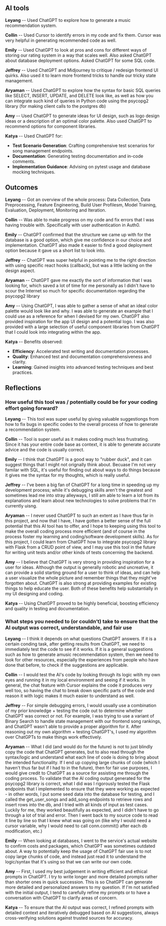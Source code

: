 ## AI tools

__Leyang__ -- Used ChatGPT to explore how to generate a music recommendation system. 

__Collin__ -- Used Cursor to identify errors in my code and fix them. Cursor was very helpful in generating recommended code as well.

__Emily__ -- Used ChatGPT to look at pros and cons for different ways of storing our rating system in a way that scales well. Also asked ChatGPT about database deployment options. Asked ChatGPT for some SQL code.

__Jeffrey__ -- Used ChatGPT and Midjourney to critique / redesign frontend UI quirks. Also used it to learn more frontend tricks to handle our tricky state management.

__Aryaman__ -- Used ChatGPT to explore how the syntax for basic SQL queries like SELECT, INSERT, UPDATE, and DELETE look like, as well as how you can integrate such kind of queries in Python code using the psycopg2 library (for making client calls to the postgres db)

__Amy__ -- Used ChatGPT to generate ideas for UI design, such as logo design ideas or a description of an optimal color palette. Also used ChatGPT to recommend options for component libraries.

__Katya__ -- Used ChatGPT for:
- **Test Scenario Generation**: Crafting comprehensive test scenarios for song management endpoints.
- **Documentation**: Generating testing documentation and in-code comments.
- **Implementation Guidance**: Advising on pytest usage and database mocking techniques.

## Outcomes

__Leyang__ -- Got an overview of the whole process: Data Collection, Data Preprocessing, Feature Engineering, Build User              Profilesm, Model Training, Evaluation, Deployment, Monitoring and Iteration. 

__Collin__ -- Was able to make progress on my code and fix errors that I was having trouble with. Specifically with user authentication in Auth0.

__Emily__ -- ChatGPT confirmed that the structure we came up with for the database is a good option, which give me confidence in our choice and implementation. ChatGPT also made it easier to find a good deployment option because it gave us a short list to look into.

__Jeffrey__ -- ChatGPT was super helpful in pointing me to the right direction with using specific react hooks (callback), but was a little lacking on the design aspect.

__Aryaman__ -- ChatGPT gave me exactly the sort of information that I was looking for, which saved a lot of time for me personally as I didn't have to scour the Internet so much for specific documentation regarding the psycopg2 library

__Amy__ -- Using ChatGPT, I was able to gather a sense of what an ideal color palette would look like and why. I was able to generate an example that I could use as a reference for when I devised for my own. ChatGPT also provided inspiration for the app UI design and a potential logo. I was also provided with a large selection of useful component libraries from ChatGPT that I could look into integrating within the app.

__Katya__ -- Benefits observed:
- **Efficiency**: Accelerated test writing and documentation processes.
- **Quality**: Enhanced test and documentation comprehensiveness and clarity.
- **Learning**: Gained insights into advanced testing techniques and best practices.


## Reflections

### How useful this tool was / potentially could be for your coding effort going forward? 

__Leyang__ -- This tool was super useful by giving valuable suggestiongs from how to fix bugs in specific codes to the overall process of how to generate a recommendation system. 

__Collin__ -- Tool is super useful as it makes coding much less frustrating. Since it has your entire code base as context, it is able to generate accurate advice and the code is usually correct.

__Emily__ -- I think that ChatGPT is a good way to "rubber duck", and it can suggest things that I might not orignally think about. Becuase I'm not very familar with SQL, it's useful for finding out about ways to do things because it gives me the syntax for my thoughts, which is really useful.

__Jeffrey__ -- I've been a big fan of ChatGPT for a long time in speeding up my development process; while it's debugging skills aren't the greatest and sometimes lead me into stray alleyways, I still am able to learn a lot from its explanations and learn about new technologies to solve problems that I'm currently uisng.

__Aryaman__ -- I never used ChatGPT to such an extent as I have thus far in this project, and now that I have, I have gotten a better sense of the full potential that this AI tool has to offer, and I hope to keeping using this tool to make the overall coding process more efficient (and of course in the process foster my learning and coding/software development skills). As for this project, I could learn from ChatGPT how to integrate psycopg2 library with Flask from a CRUD point of view, and I may use this tool in the future for writing unit tests and/or other kinds of tests concerning the backend.

__Amy__ -- I believe that ChatGPT is very strong in providing inspiration for a user for ideas. Although the output is generally robotic and uncreative, it can provide a solid starting ground for a user to think of ideas, and can help a user visualize the whole picture and remember things that they might've forgotten about. ChatGPT is also strong at providing examples for existing things to help educate the user. Both of these benefits help substantially in my UI designing and coding.

__Katya__ -- Using ChatGPT proved to be highly beneficial, boosting efficiency and quality in testing and documentation. 

### What steps you needed to (or couldn’t) take to ensure that the AI output was correct, understandable, and fair use

__Leyang__ -- I think it depends on what questions ChatGPT answers. If it is a certain conding task, after getting results from ChatGPT, we need to immediately test the code to see if it works. If it is a general suggestions such as how to generate amusic recommendation system, then we need to look for other resources, especially the experiences from people who have done that before, to check if the suggestions are applicable. 

__Collin__ -- I would test the AI's code by looking through its logic witih my own eyes and running it in my local environment and seeing if it works. In general, the chat feature with Cursor explains the code it produces very well too, so having the chat to break down specific parts of the code and reason it with logic makes it much easier to understand as well.

__Jeffrey__ -- For simple debugging errors, I would usually use a combination of my prior knowledge + testing the code out to determine whether ChatGPT was correct or not. For example, I was trying to use a variant of Binary Search to handle state management with our frontend song rankings, and ChatGPT wasn't able to provide a proper algorithm for it. After reasoning out my own algorithm + testing ChatGPT's, I used my algorithm over ChatGPTs to make things work effectively.

__Aryaman__ -- What I did (and would do for the future) is not to just blindly copy the code that ChatGPT generates, but to also read through the syntax/logic and understand what each line of code is doing to bring about the intended functionality. If I end up copying large chunks of code (which I haven't thus far but if I had to in the future), then for fair use purposes, I would give credit to ChatGPT as a source for assisting me through the coding process. To validate that the AI coding output generated for the psycopg2 library is correct, what I did was I rigorously tested the Flask endpoints that I implemented to ensure that they were working as expected - in other words, I put some seed data into the database for testing, and I called the get_user_songs and add_song endpoints to retrieve rows and insert rows into the db, and I tried with all kinds of input as test cases. Luckily for me, they worked beautifully as expected, and I didn't have to go through a lot of trial and error. Then I went back to my source code to read it line by line so that I knew what was going on (like why I would need a cursor variable, why I would need to call conn.commit() after each db modification, etc.) 

__Emily__ -- When looking at databases, I went to the service's actual website to confirm costs and packages, which ChatGPT was sometimes outdated about. A way to potentially keep the usage of ChatGPT fair use is to not copy large chunks of code, and instead just read it to understand the logic/syntax that it's using so that we can write our own code.

__Amy__ -- First, I used my best judgement in writing efficient and ethical prompts in ChatGPT. I try to write longer and more detailed prompts rather than shorter ones in quick succession. This is so ChatGPT can generate more detailed and personalized answers to my question. If I'm not satisfied with the initial output, I tend to carefully refine my prompts or to have a conversation with ChatGPT to clarify areas of concern.

__Katya__ -- To ensure that the AI output was correct, I refined prompts with detailed context and iteratively debugged based on AI suggestions, always cross-verifying solutions against trusted sources for accuracy. 



